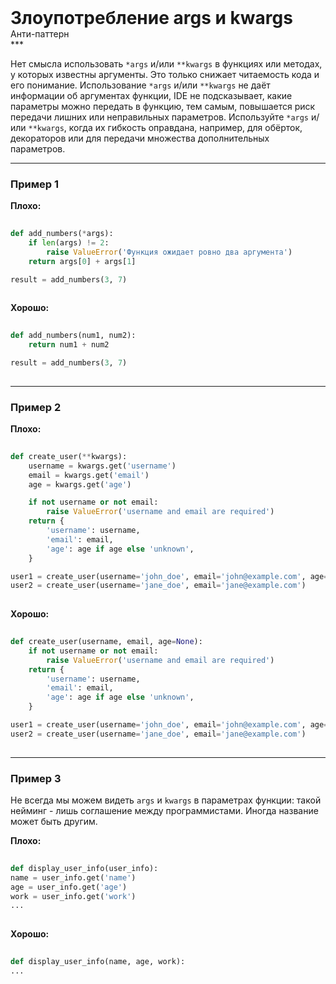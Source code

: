 
<div class="sticky-header">
  <div>
    <h1 style="margin: 0;">Злоупотребление  args и kwargs</h1>
    <p style="margin: 0;">Анти-паттерн</p>
  </div>
</div>
***

Нет смысла использовать `*args` и/или `**kwargs` в функциях или методах, у которых известны аргументы. Это только снижает читаемость кода и его понимание.
Использование `*args` и/или `**kwargs` не даёт информации об аргументах функции, IDE не подсказывает, какие параметры можно передать в функцию, тем самым, повышается риск передачи лишних или неправильных параметров.
Используйте `*args` и/или `**kwargs`, когда их гибкость оправдана, например, для обёрток, декораторов или для передачи множества дополнительных параметров.

***

### Пример 1


                                    **Плохо:**

                                    ```python
                                    def add_numbers(*args):
    if len(args) != 2:
        raise ValueError('Функция ожидает ровно два аргумента')
    return args[0] + args[1]

result = add_numbers(3, 7)
                                    ```


                                    **Хорошо:**

                                    ```python
                                    def add_numbers(num1, num2):
    return num1 + num2

result = add_numbers(3, 7)
                                    ```

***

### Пример 2


                                    **Плохо:**

                                    ```python
                                    def create_user(**kwargs):
    username = kwargs.get('username')
    email = kwargs.get('email')
    age = kwargs.get('age')

    if not username or not email:
        raise ValueError('username and email are required')
    return {
        'username': username,
        'email': email,
        'age': age if age else 'unknown',
    }

user1 = create_user(username='john_doe', email='john@example.com', age=30)
user2 = create_user(username='jane_doe', email='jane@example.com')
                                    ```


                                    **Хорошо:**

                                    ```python
                                    def create_user(username, email, age=None):
    if not username or not email:
        raise ValueError('username and email are required')
    return {
        'username': username,
        'email': email,
        'age': age if age else 'unknown',
    }

user1 = create_user(username='john_doe', email='john@example.com', age=30)
user2 = create_user(username='jane_doe', email='jane@example.com')
                                    ```

***

### Пример 3

Не всегда мы можем видеть `args` и `kwargs` в параметрах функции: такой нейминг - лишь соглашение между программистами. Иногда название может быть другим.


                                **Плохо:**

                                ```python
                                def display_user_info(user_info):
name = user_info.get('name')
age = user_info.get('age')
work = user_info.get('work')
...
                                ```


                                **Хорошо:**

                                ```python
                                def display_user_info(name, age, work):
...
                                ```



